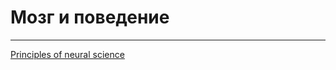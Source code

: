 # Мозг и поведение



**********
[Principles of neural science](/tags/Principles%20of%20neural%20science.md)
